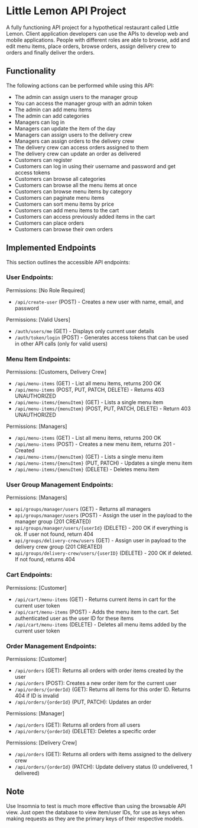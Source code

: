 # Little Lemon API Project

A fully functioning API project for a hypothetical restaurant called Little Lemon. Client application developers can use the APIs to develop web and mobile applications. People with different roles are able to browse, add and edit menu items, place orders, browse orders, assign delivery crew to orders and finally deliver the orders.

## Functionality

The following actions can be performed while using this API:

-   The admin can assign users to the manager group
-   You can access the manager group with an admin token
-   The admin can add menu items
-   The admin can add categories
-   Managers can log in
-   Managers can update the item of the day
-   Managers can assign users to the delivery crew
-   Managers can assign orders to the delivery crew
-   The delivery crew can access orders assigned to them
-   The delivery crew can update an order as delivered
-   Customers can register
-   Customers can log in using their username and password and get access tokens
-   Customers can browse all categories
-   Customers can browse all the menu items at once
-   Customers can browse menu items by category
-   Customers can paginate menu items
-   Customers can sort menu items by price
-   Customers can add menu items to the cart
-   Customers can access previously added items in the cart
-   Customers can place orders
-   Customers can browse their own orders

## Implemented Endpoints

This section outlines the accessible API endpoints:

### User Endpoints:

Permissions: [No Role Required]

-   `/api/create-user` (POST) - Creates a new user with name, email, and password

Permissions: [Valid Users]

-   `/auth/users/me` (GET) - Displays only current user details
-   `/auth/token/login` (POST) - Generates access tokens that can be used in other API calls (only for valid users)

### Menu Item Endpoints:

Permissions: [Customers, Delivery Crew]

-   `/api/menu-items` (GET) - List all menu items, returns 200 OK
-   `/api/menu-items` (POST, PUT, PATCH, DELETE) - Returns 403 UNAUTHORIZED
-   `/api/menu-items/{menuItem}` (GET) - Lists a single menu item
-   `/api/menu-items/{menuItem}` (POST, PUT, PATCH, DELETE) - Return 403 UNAUTHORIZED

Permissions: [Managers]

-   `/api/menu-items` (GET) - List all menu items, returns 200 OK
-   `/api/menu-items` (POST) - Creates a new menu item, returns 201 - Created
-   `/api/menu-items/{menuItem}` (GET) - Lists a single menu item
-   `/api/menu-items/{menuItem}` (PUT, PATCH) - Updates a single menu item
-   `/api/menu-items/{menuItem}` (DELETE) - Deletes menu item

### User Group Management Endpoints:

Permissions: [Managers]

-   `api/groups/manager/users` (GET) - Returns all managers
-   `api/groups/manager/users` (POST) - Assign the user in the payload to the manager group (201 CREATED)
-   `api/groups/manager/users/{userId}` (DELETE) - 200 OK if everything is ok. If user not found, return 404
-   `api/groups/delivery-crew/users` (GET) - Assign user in payload to the delivery crew group (201 CREATED)
-   `api/groups/delivery-crew/users/{userID}` (DELETE) - 200 OK if deleted. If not found, returns 404

### Cart Endpoints:

Permissions: [Customer]

-   `/api/cart/menu-items` (GET) - Returns current items in cart for the current user token
-   `/api/cart/menu-items` (POST) - Adds the menu item to the cart. Set authenticated user as the user ID for
    these items
-   `/api/cart/menu-items` (DELETE) - Deletes all menu items added by the current user token

### Order Management Endpoints:

Permissions: [Customer]

-   `/api/orders` (GET): Returns all orders with order items created by the user
-   `/api/orders` (POST): Creates a new order item for the current user
-   `/api/orders/{orderId}` (GET): Returns all items for this order ID. Returns 404 if ID is invalid
-   `/api/orders/{orderId}` (PUT, PATCH): Updates an order

Permissions: [Manager]

-   `/api/orders` (GET): Returns all orders from all users
-   `/api/orders/{orderId}` (DELETE): Deletes a specific order

Permissions: [Delivery Crew]

-   `/api/orders` (GET): Returns all orders with items assigned to the delivery crew
-   `/api/orders/{orderId}` (PATCH): Update delivery status (0 undelivered, 1 delivered)

## Note

Use Insomnia to test is much more effective than using the browsable API view. Just open the database to view item/user IDs, for use as keys when making requests as they are the primary keys of their respective models.
